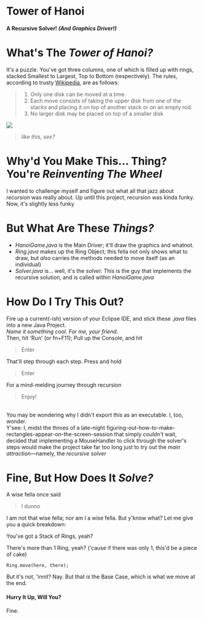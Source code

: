# Tower of Hanoi
#### A Recursive Solver! *(And Graphics Driver!)*

# What's The *Tower of Hanoi?*
It's a puzzle. You've got three columns, one of which is filled up with rings, stacked Smallest to Largest, Top to Bottom (respectively).
The rules, according to trusty [Wikipedia](https://en.wikipedia.org/wiki/Tower_of_Hanoi), are as follows:
>1. Only one disk can be moved at a time.
>2. Each move consists of taking the upper disk from one of the stacks and placing it on top of another stack or on an empty rod.
>3. No larger disk may be placed on top of a smaller disk

![](hanoi.gif)
>*like this, see?*


# Why'd You Make This... Thing? You're *Reinventing The Wheel*
I wanted to challenge myself and figure out what all that jazz about *recursion* was really about. Up until this project, recursion was kinda funky. Now, it's slightly less funky

# But What Are These *Things?*
- *HanoiGame.java* is the Main Driver; it'll draw the graphics and whatnot.
- *Ring.java* makes up the Ring Object; this fella not only shows what to draw, but *also* carries the methods needed to move itself (as an individual)
- *Solver.java* is... well, it's the *solver.* This is the guy that implements the recursive solution, and is called within *HanoiGame.java*

# How Do I Try This Out?
Fire up a current(-ish) version of your Eclipse IDE, and stick these *.java* files into a new Java Project.
</br>*Name it something cool. For me, your friend.*
</br>Then, hit 'Run' (or fn+F11); Pull up the Console, and hit 
>Enter

That'll step through each step. Press and hold
>Enter

For a mind-melding journey through recursion
>Enjoy!

</br>You may be wondering why I didn't export this as an executable. I, too, wonder.
</br>Y'see: I, midst the throes of a late-night figuring-out-how-to-make-rectangles-appear-on-the-screen-session that simply *couldn't* wait, decided that implementing a MouseHandler to click through the solver's steps would make the project take far too long just to try out the *main attraction*—namely, the *recursive solver*

# Fine, But How Does It *Solve?*
A wise fella once said
>I dunno

I am not that wise fella; nor am I a wise fella. But y'know what? Let me give you a quick breakdown:

You've got a Stack of Rings, yeah?

There's more than 1 Ring, yeah? ('cause if there was only 1, this'd be a piece of cake)
```
Ring.move(here, there);
```
But it's not, 'innit? Nay. But that *is* the Base Case, which is what we move at the end.

#### Hurry It Up, Will You?
Fine.
